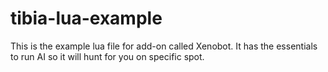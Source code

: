 # tibia-lua-example

This is the example lua file for add-on called Xenobot. It has the essentials to run AI so it will hunt for you on specific spot.
